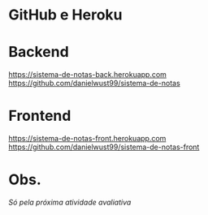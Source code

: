 # GitHub e Heroku

# Backend

https://sistema-de-notas-back.herokuapp.com
https://github.com/danielwust99/sistema-de-notas

# Frontend

https://sistema-de-notas-front.herokuapp.com
https://github.com/danielwust99/sistema-de-notas-front

# Obs.

_Só pela próxima atividade avaliativa_
